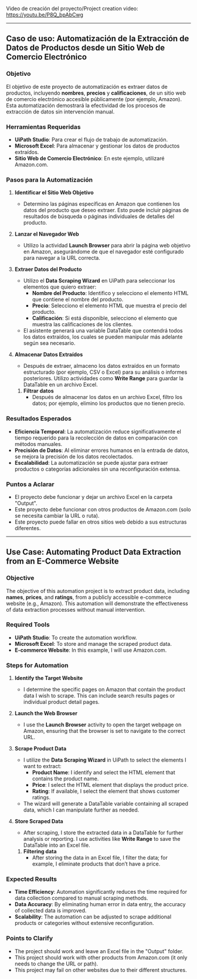 Video de creación del proyecto/Project creation video: https://youtu.be/P8Q_bpAbCwg
***

## Caso de uso: Automatización de la Extracción de Datos de Productos desde un Sitio Web de Comercio Electrónico

### Objetivo

El objetivo de este proyecto de automatización es extraer datos de productos, incluyendo **nombres**, **precios** y **calificaciones**, de un sitio web de comercio electrónico accesible públicamente (por ejemplo, Amazon). Esta automatización demostrará la efectividad de los procesos de extracción de datos sin intervención manual.

### Herramientas Requeridas

- **UiPath Studio**: Para crear el flujo de trabajo de automatización.
- **Microsoft Excel**: Para almacenar y gestionar los datos de productos extraídos.
- **Sitio Web de Comercio Electrónico**: En este ejemplo, utilizaré Amazon.com.

### Pasos para la Automatización

1. **Identificar el Sitio Web Objetivo**

   - Determino las páginas específicas en Amazon que contienen los datos del producto que deseo extraer. Esto puede incluir páginas de resultados de búsqueda o páginas individuales de detalles del producto.

2. **Lanzar el Navegador Web**

   - Utilizo la actividad **Launch Browser** para abrir la página web objetivo en Amazon, asegurándome de que el navegador esté configurado para navegar a la URL correcta.

3. **Extraer Datos del Producto**

   - Utilizo el **Data Scraping Wizard** en UiPath para seleccionar los elementos que quiero extraer:
     - **Nombre del Producto**: Identifico y selecciono el elemento HTML que contiene el nombre del producto.
     - **Precio**: Selecciono el elemento HTML que muestra el precio del producto.
     - **Calificación**: Si está disponible, selecciono el elemento que muestra las calificaciones de los clientes.
   - El asistente generará una variable DataTable que contendrá todos los datos extraídos, los cuales se pueden manipular más adelante según sea necesario.

4. **Almacenar Datos Extraídos**

   - Después de extraer, almaceno los datos extraídos en un formato estructurado (por ejemplo, CSV o Excel) para su análisis o informes posteriores. Utilizo actividades como **Write Range** para guardar la DataTable en un archivo Excel.
   1. **Filtrar datos**
      - Después de almacenar los datos en un archivo Excel, filtro los datos; por ejemplo, elimino los productos que no tienen precio.

### Resultados Esperados

- **Eficiencia Temporal**: La automatización reduce significativamente el tiempo requerido para la recolección de datos en comparación con métodos manuales.
- **Precisión de Datos**: Al eliminar errores humanos en la entrada de datos, se mejora la precisión de los datos recolectados.
- **Escalabilidad**: La automatización se puede ajustar para extraer productos o categorías adicionales sin una reconfiguración extensa.

### Puntos a Aclarar

- El proyecto debe funcionar y dejar un archivo Excel en la carpeta "Output".
- Este proyecto debe funcionar con otros productos de Amazon.com (solo se necesita cambiar la URL o ruta).
- Este proyecto puede fallar en otros sitios web debido a sus estructuras diferentes.

***
## Use Case: Automating Product Data Extraction from an E-Commerce Website

### Objective

The objective of this automation project is to extract product data, including **names**, **prices**, and **ratings**, from a publicly accessible e-commerce website (e.g., Amazon). This automation will demonstrate the effectiveness of data extraction processes without manual intervention.

### Required Tools

- **UiPath Studio**: To create the automation workflow.
- **Microsoft Excel**: To store and manage the scraped product data.
- **E-commerce Website**: In this example, I will use Amazon.com.

### Steps for Automation

1. **Identify the Target Website**

   - I determine the specific pages on Amazon that contain the product data I wish to scrape. This can include search results pages or individual product detail pages.

2. **Launch the Web Browser**

   - I use the **Launch Browser** activity to open the target webpage on Amazon, ensuring that the browser is set to navigate to the correct URL.

3. **Scrape Product Data**

   - I utilize the **Data Scraping Wizard** in UiPath to select the elements I want to extract:
     - **Product Name**: I identify and select the HTML element that contains the product name.
     - **Price**: I select the HTML element that displays the product price.
     - **Rating**: If available, I select the element that shows customer ratings.
   - The wizard will generate a DataTable variable containing all scraped data, which I can manipulate further as needed.

4. **Store Scraped Data**

   - After scraping, I store the extracted data in a DataTable for further analysis or reporting. I use activities like **Write Range** to save the DataTable into an Excel file.
   1. **Filtering data**
      - After storing the data in an Excel file, I filter the data; for example, I eliminate products that don’t have a price.

### Expected Results

- **Time Efficiency**: Automation significantly reduces the time required for data collection compared to manual scraping methods.
- **Data Accuracy**: By eliminating human error in data entry, the accuracy of collected data is improved.
- **Scalability**: The automation can be adjusted to scrape additional products or categories without extensive reconfiguration.

### Points to Clarify

- The project should work and leave an Excel file in the "Output" folder.
- This project should work with other products from Amazon.com (it only needs to change the URL or path).
- This project may fail on other websites due to their different structures.
